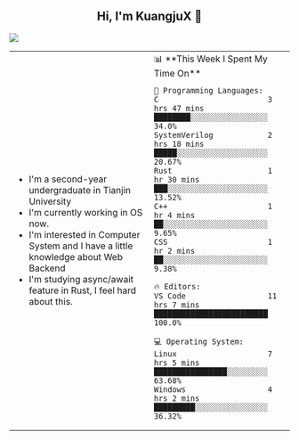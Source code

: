 <h2 align="center"> Hi, I'm KuangjuX 👋 </h2>
<p><img src="https://w.wallhaven.cc/full/nz/wallhaven-nz1e8j.jpg"></p>
<table>
    <tr>
        <td valign="center" width="50%">
            <ul>
                <li>I'm a second-year undergraduate in Tianjin University</li>
                <li>I'm currently working in OS now.</li>
                <li>I'm interested in Computer System and I have a little knowledge about Web Backend</li>
                <li>I'm studying async/await feature in Rust, I feel hard about this.</li>
            </ul>
        </td>
       <td valign="top" width="50%">
<!--START_SECTION:waka-->
📊 **This Week I Spent My Time On** 

```text
💬 Programming Languages: 
C                        3 hrs 47 mins       ████████░░░░░░░░░░░░░░░░░   34.0% 
SystemVerilog            2 hrs 18 mins       █████░░░░░░░░░░░░░░░░░░░░   20.67% 
Rust                     1 hr 30 mins        ███░░░░░░░░░░░░░░░░░░░░░░   13.52% 
C++                      1 hr 4 mins         ██░░░░░░░░░░░░░░░░░░░░░░░   9.65% 
CSS                      1 hr 2 mins         ██░░░░░░░░░░░░░░░░░░░░░░░   9.38%

🔥 Editors: 
VS Code                  11 hrs 7 mins       █████████████████████████   100.0%

💻 Operating System: 
Linux                    7 hrs 5 mins        ████████████████░░░░░░░░░   63.68% 
Windows                  4 hrs 2 mins        █████████░░░░░░░░░░░░░░░░   36.32%

```


<!--END_SECTION:waka-->
</td></tr>
</table>



